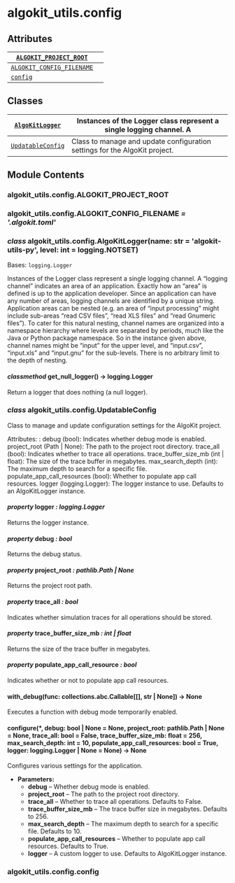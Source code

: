 # algokit_utils.config

## Attributes

| [`ALGOKIT_PROJECT_ROOT`](#algokit_utils.config.ALGOKIT_PROJECT_ROOT)       |    |
|----------------------------------------------------------------------------|----|
| [`ALGOKIT_CONFIG_FILENAME`](#algokit_utils.config.ALGOKIT_CONFIG_FILENAME) |    |
| [`config`](#algokit_utils.config.config)                                   |    |

## Classes

| [`AlgoKitLogger`](#algokit_utils.config.AlgoKitLogger)     | Instances of the Logger class represent a single logging channel. A        |
|------------------------------------------------------------|----------------------------------------------------------------------------|
| [`UpdatableConfig`](#algokit_utils.config.UpdatableConfig) | Class to manage and update configuration settings for the AlgoKit project. |

## Module Contents

### algokit_utils.config.ALGOKIT_PROJECT_ROOT

### algokit_utils.config.ALGOKIT_CONFIG_FILENAME *= '.algokit.toml'*

### *class* algokit_utils.config.AlgoKitLogger(name: str = 'algokit-utils-py', level: int = logging.NOTSET)

Bases: `logging.Logger`

Instances of the Logger class represent a single logging channel. A
“logging channel” indicates an area of an application. Exactly how an
“area” is defined is up to the application developer. Since an
application can have any number of areas, logging channels are identified
by a unique string. Application areas can be nested (e.g. an area
of “input processing” might include sub-areas “read CSV files”, “read
XLS files” and “read Gnumeric files”). To cater for this natural nesting,
channel names are organized into a namespace hierarchy where levels are
separated by periods, much like the Java or Python package namespace. So
in the instance given above, channel names might be “input” for the upper
level, and “input.csv”, “input.xls” and “input.gnu” for the sub-levels.
There is no arbitrary limit to the depth of nesting.

#### *classmethod* get_null_logger() → logging.Logger

Return a logger that does nothing (a null logger).

### *class* algokit_utils.config.UpdatableConfig

Class to manage and update configuration settings for the AlgoKit project.

Attributes:
: debug (bool): Indicates whether debug mode is enabled.
  project_root (Path | None): The path to the project root directory.
  trace_all (bool): Indicates whether to trace all operations.
  trace_buffer_size_mb (int | float): The size of the trace buffer in megabytes.
  max_search_depth (int): The maximum depth to search for a specific file.
  populate_app_call_resources (bool): Whether to populate app call resources.
  logger (logging.Logger): The logger instance to use. Defaults to an AlgoKitLogger instance.

#### *property* logger *: logging.Logger*

Returns the logger instance.

#### *property* debug *: bool*

Returns the debug status.

#### *property* project_root *: pathlib.Path | None*

Returns the project root path.

#### *property* trace_all *: bool*

Indicates whether simulation traces for all operations should be stored.

#### *property* trace_buffer_size_mb *: int | float*

Returns the size of the trace buffer in megabytes.

#### *property* populate_app_call_resource *: bool*

Indicates whether or not to populate app call resources.

#### with_debug(func: collections.abc.Callable[[], str | None]) → None

Executes a function with debug mode temporarily enabled.

#### configure(\*, debug: bool | None = None, project_root: pathlib.Path | None = None, trace_all: bool = False, trace_buffer_size_mb: float = 256, max_search_depth: int = 10, populate_app_call_resources: bool = True, logger: logging.Logger | None = None) → None

Configures various settings for the application.

* **Parameters:**
  * **debug** – Whether debug mode is enabled.
  * **project_root** – The path to the project root directory.
  * **trace_all** – Whether to trace all operations. Defaults to False.
  * **trace_buffer_size_mb** – The trace buffer size in megabytes. Defaults to 256.
  * **max_search_depth** – The maximum depth to search for a specific file. Defaults to 10.
  * **populate_app_call_resources** – Whether to populate app call resources. Defaults to True.
  * **logger** – A custom logger to use. Defaults to AlgoKitLogger instance.

### algokit_utils.config.config
